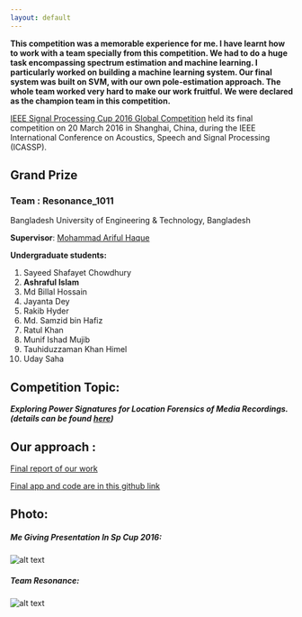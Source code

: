 ```yaml
---
layout: default
---
```



**This competition was a memorable experience for me. I have learnt how to work with a team specially from this competition. We had to do a huge task encompassing spectrum estimation and machine learning. I particularly worked on building a machine learning system. Our final system was built on SVM, with our own pole-estimation approach. The whole team worked very hard to make our work fruitful. We were declared as the champion team in this competition.**

[IEEE Signal Processing Cup 2016 Global Competition](http://www.icassp2016.org/SPCup.asp) held its final competition on 20 March 2016 in Shanghai, China, during the IEEE International Conference on Acoustics, Speech and Signal Processing (ICASSP).


## Grand Prize ##

### Team : Resonance_1011 ###
Bangladesh University of Engineering & Technology, 
Bangladesh

**Supervisor**: [Mohammad Ariful Haque](http://teacher.buet.ac.bd/arifulhoque/)


**Undergraduate students:**

1. Sayeed Shafayet Chowdhury
1. **Ashraful Islam**
1. Md Billal Hossain
1. Jayanta Dey
1. Rakib Hyder
1. Md. Samzid bin Hafiz
1. Ratul Khan
1. Munif Ishad Mujib
1. Tauhiduzzaman Khan Himel
1. Uday Saha


## Competition Topic: 

***Exploring Power Signatures for Location Forensics of Media Recordings. (details can be found [here](http://spcup16.ece.umd.edu/))***

## Our approach : 

[Final report of our work](./Report.pdf)

[Final app and code are in this github link](https://github.com/asrafulashiq/spcup_2016/tree/gh-pages/final%20app)


## Photo:

##### Me Giving Presentation In Sp Cup 2016:

![alt text][logo1]

[logo1]: http://www.icassp2016.org/Albums/SPCup/slides/IMG_7107.JPG "Me "





##### Team Resonance:
![alt text][logo3]

[logo3]: http://www.icassp2016.org/Albums/SPCup/slides/IMG_7118.JPG "Team Resonance"


